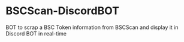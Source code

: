 # BSCScan-DiscordBOT
BOT to scrap a BSC Token information from BSCScan and display it in Discord BOT in real-time
